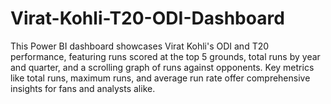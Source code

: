 # Virat-Kohli-T20-ODI-Dashboard
This Power BI dashboard showcases Virat Kohli's ODI and T20 performance, featuring runs scored at the top 5 grounds, total runs by year and quarter, and a scrolling graph of runs against opponents. Key metrics like total runs, maximum runs, and average run rate offer comprehensive insights for fans and analysts alike.

